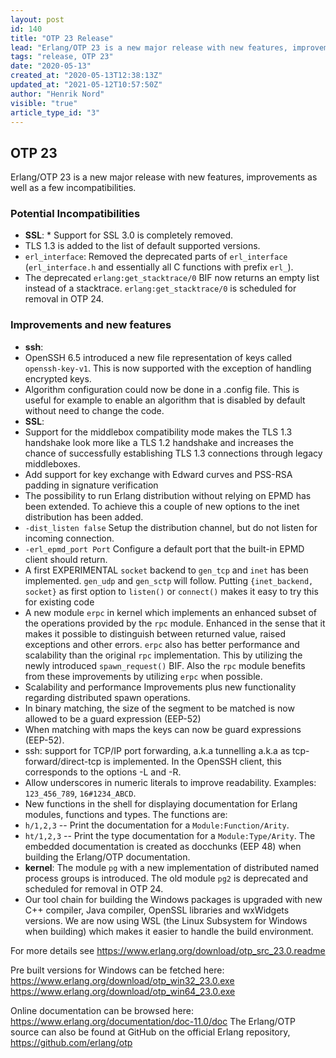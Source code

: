 ```yaml
---
layout: post
id: 140
title: "OTP 23 Release"
lead: "Erlang/OTP 23 is a new major release with new features, improvements as well as a few incompatibilities."
tags: "release, OTP 23"
date: "2020-05-13"
created_at: "2020-05-13T12:38:13Z"
updated_at: "2021-05-12T10:57:50Z"
author: "Henrik Nord"
visible: "true"
article_type_id: "3"
---
```


## OTP 23

Erlang/OTP 23 is a new major release with new features, improvements as well as a few incompatibilities.

### Potential Incompatibilities
* **SSL**: * Support for SSL 3.0 is completely removed.
* TLS 1.3 is added to the list of default supported versions.
* `erl_interface`: Removed the deprecated parts of `erl_interface` (`erl_interface.h` and essentially all C functions with prefix `erl_`).
* The deprecated `erlang:get_stacktrace/0` BIF now returns an empty list instead of a stacktrace. `erlang:get_stacktrace/0` is scheduled for removal in OTP 24.

### Improvements and new features
* **ssh**:
* OpenSSH 6.5 introduced a new file representation of keys called `openssh-key-v1`. This is now supported with the exception of handling encrypted keys.
* Algorithm configuration could now be done in a .config file. This is useful for example to enable an algorithm that is disabled by default without need to change the code.
* **SSL**:
* Support for the middlebox compatibility mode makes the TLS 1.3 handshake look more like a TLS 1.2 handshake and increases the chance of successfully establishing TLS 1.3 connections through legacy middleboxes.
* Add support for key exchange with Edward curves and PSS-RSA padding in signature verification
* The possibility to run Erlang distribution without relying on EPMD has been extended. To achieve this a couple of new options to the inet distribution has been added.
* `-dist_listen false` Setup the distribution channel, but do not listen for incoming connection.
* `-erl_epmd_port Port` Configure a default port that the built-in EPMD client should return.
* A first EXPERIMENTAL `socket` backend to
`gen_tcp` and `inet` has been implemented. `gen_udp` and `gen_sctp` will follow.
 Putting `{inet_backend, socket}` as first option to `listen()` or `connect()` makes it easy to try this for existing code
* A new module `erpc` in kernel which implements an enhanced subset of the operations provided by the `rpc` module. Enhanced in the sense that it makes it possible to distinguish between returned value, raised exceptions and other errors. `erpc` also has better performance and scalability than the original `rpc` implementation. This by utilizing the newly introduced `spawn_request()` BIF. Also the `rpc` module benefits from these improvements by utilizing `erpc` when possible.
* Scalability and performance Improvements plus new functionality regarding distributed spawn operations.
* In binary matching, the size of the segment to be matched is now allowed to be a guard expression (EEP-52)
* When matching with maps the keys can now be guard expressions (EEP-52).
* ssh: support for TCP/IP port forwarding, a.k.a tunnelling a.k.a as tcp-forward/direct-tcp is implemented. In the OpenSSH client, this corresponds to the options -L and -R.
* Allow underscores in numeric literals to improve readability. Examples: `123_456_789`, `16#1234_ABCD`.
* New functions in the shell for displaying documentation for Erlang modules, functions and types. The
 functions are:
* `h/1,2,3` -- Print the documentation for a `Module:Function/Arity`.
* `ht/1,2,3` -- Print the type documentation for a `Module:Type/Arity`.
 The embedded documentation is created as docchunks (EEP 48) when building the Erlang/OTP documentation.
* **kernel**: The module `pg` with a new implementation of distributed named process groups is introduced. The old module `pg2` is deprecated and scheduled for removal in OTP 24.
* Our tool chain for building the Windows packages is upgraded with new C++ compiler, Java compiler, OpenSSL libraries and wxWidgets versions. We are now using WSL (the Linux Subsystem for Windows when building) which makes it easier to handle the build environment.

For more details see
<https://www.erlang.org/download/otp_src_23.0.readme>

Pre built versions for Windows can be fetched here:
<https://www.erlang.org/download/otp_win32_23.0.exe>
<https://www.erlang.org/download/otp_win64_23.0.exe>

Online documentation can be browsed here:
<https://www.erlang.org/documentation/doc-11.0/doc>
 The Erlang/OTP source can also be found at GitHub on the official Erlang repository,
<https://github.com/erlang/otp>
